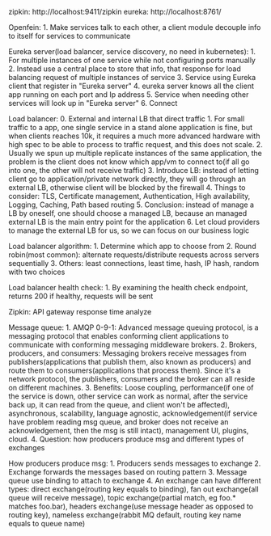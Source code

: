 zipkin: http://localhost:9411/zipkin
eureka: http://localhost:8761/

Openfein: 
    1. Make services talk to each other, a client module decouple info to itself for services to communicate
    
Eureka server(load balancer, service discovery, no need in kubernetes):
    1. For multiple instances of one service while not configuring ports manually
    2. Instead use a central place to store that info, that response for load balancing request of multiple instances of service
    3. Service using Eureka client that register in "Eureka server"
    4. eureka server knows all the client app running on each port and Ip address
    5. Service when needing other services will look up in "Eureka server"
    6. Connect

Load balancer:
    0. External and internal LB that direct traffic
    1. For small traffic to a app, one single service in a stand alone application is fine, but when clients reaches 10k, it requires a much more advanced hardware with high spec to be able to process to traffic request, and this does not scale.
    2. Usually we spun up multiple replicate instances of the same application, the problem is the client does not know which app/vm to connect to(if all go into one, the other will not receive traffic)
    3. Introduce LB: instead of letting client go to application/private network directly, they will go through an external LB, otherwise client will be blocked by the firewall
    4. Things to consider: TLS, Certificate management, Authentication, High availability, Logging, Caching, Path based routing
    5. Conclusion: instead of manage a LB by oneself, one should choose a managed LB, because an managed external LB is the main entry point for the application
    6. Let cloud providers to manage the external LB for us, so we can focus on our business logic

Load balancer algorithm:
    1. Determine which app to choose from
    2. Round robin(most common): alternate requests/distribute requests across servers sequentially
    3. Others: least connections, least time, hash, IP hash, random with two choices

Load balancer health check:
    1. By examining the health check endpoint, returns 200 if healthy, requests will be sent

Zipkin: API gateway response time analyze

Message queue:
    1. AMQP 0-9-1: Advanced message queuing protocol, is a messaging protocol that enables conforming client applications to communicate with conforming messaging middleware brokers.
    2. Brokers, producers, and consumers: Messaging brokers receive messages from publishers(applications that publish them, also known as producers) and route them to consumers(applications that process them). Since it's a network protocol, the publishers, consumers and the broker can all reside on different machines.
    3. Benefits: Loose coupling, performance(if one of the service is down, other service can work as normal, after the service back up, it can read from the queue, and client won't be affected), asynchronous, scalability, language agnostic, acknowledgement(if service have problem reading msg queue, and broker does not  receive an acknowledgement, then the msg is still intact), management UI, plugins, cloud.
    4. Question: how producers produce msg and different types of exchanges

How producers produce msg:
    1. Producers sends messages to exchange
    2. Exchange forwards the messages based on routing pattern
    3. Message queue use binding to attach to exchange
    4. An exchange can have different types: direct exchange(routing key equals to binding), fan out exchange(all queue will receive message), topic exchange(partial match, eg foo.* matches foo.bar), headers exchange(use message header as opposed to routing key), nameless exchange(rabbit MQ default, routing key name equals to queue name)